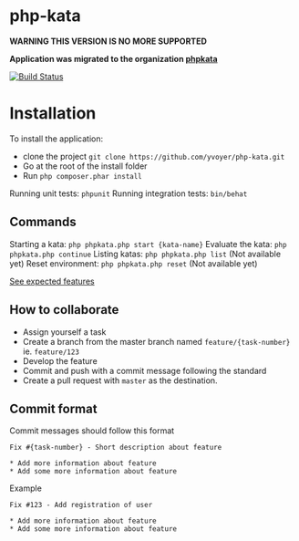 php-kata
========

**WARNING THIS VERSION IS NO MORE SUPPORTED**

**Application was migrated to the organization [phpkata](https://github.com/phpkata)**

[![Build Status](https://travis-ci.org/yvoyer/php-kata.svg?branch=master)](https://travis-ci.org/yvoyer/php-kata)

# Installation

To install the application:

* clone the project `git clone https://github.com/yvoyer/php-kata.git`
* Go at the root of the install folder
* Run `php composer.phar install`

Running unit tests: `phpunit`
Running integration tests: `bin/behat`

## Commands

Starting a kata: `php phpkata.php start {kata-name}`
Evaluate the kata: `php phpkata.php continue`
Listing katas: `php phpkata.php list` (Not available yet)
Reset environment: `php phpkata.php reset` (Not available yet)

[See expected features](https://github.com/yvoyer/php-kata/wiki/Features)

## How to collaborate

* Assign yourself a task
* Create a branch from the master branch named `feature/{task-number}` ie. `feature/123`
* Develop the feature
* Commit and push with a commit message following the standard
* Create a pull request with `master` as the destination.

## Commit format

Commit messages should follow this format

    Fix #{task-number} - Short description about feature

    * Add more information about feature
    * Add some more information about feature

Example

    Fix #123 - Add registration of user

    * Add more information about feature
    * Add some more information about feature
